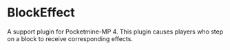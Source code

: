 # BlockEffect
A support plugin for Pocketmine-MP 4. This plugin causes players who step on a block to receive corresponding effects.
